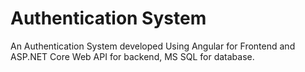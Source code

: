 # Authentication System

An Authentication System developed Using Angular for Frontend and ASP.NET Core Web API for backend, MS SQL for database.
